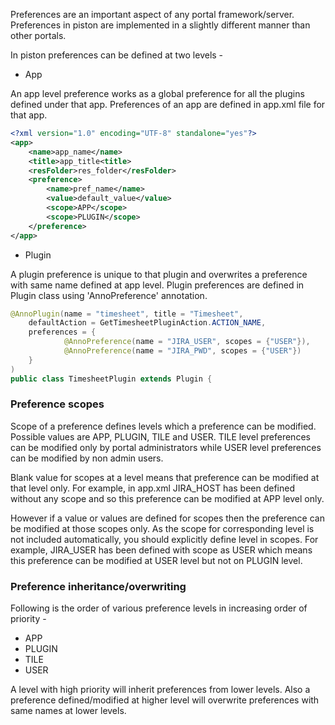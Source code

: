 Preferences are an important aspect of any portal framework/server. Preferences in piston are implemented in a slightly different manner than other portals.

In piston preferences can be defined at two levels -

* App

An app level preference works as a global preference for all the plugins defined under that app. Preferences of an app are defined in app.xml file for that app.

```xml
<?xml version="1.0" encoding="UTF-8" standalone="yes"?>
<app>
	<name>app_name</name>
	<title>app_title<title>
	<resFolder>res_folder</resFolder>
	<preference>
		<name>pref_name</name>
		<value>default_value</value>
		<scope>APP</scope>
		<scope>PLUGIN</scope>
	</preference>
</app>
```

* Plugin

A plugin preference is unique to that plugin and overwrites a preference with same name defined at app level. Plugin preferences are defined in Plugin class using 'AnnoPreference' annotation.

```java
@AnnoPlugin(name = "timesheet", title = "Timesheet", 
	defaultAction = GetTimesheetPluginAction.ACTION_NAME,
	preferences = {
			@AnnoPreference(name = "JIRA_USER", scopes = {"USER"}),
			@AnnoPreference(name = "JIRA_PWD", scopes = {"USER"})
	}
)
public class TimesheetPlugin extends Plugin {
```

### Preference scopes

Scope of a preference defines levels which a preference can be modified. Possible values are APP, PLUGIN, TILE and USER. TILE level preferences can be modified only by portal administrators while USER level preferences can be modified by non admin users.

Blank value for scopes at a level means that preference can be modified at that level only. For example, in app.xml JIRA_HOST has been defined without any scope and so this preference can be modified at APP level only.

However if a value or values are defined for scopes then the preference can be modified at those scopes only. As the scope for corresponding level is not included automatically, you should explicitly define level in scopes. For example, JIRA_USER has been defined with scope as USER which means this preference can be modified at USER level but not on PLUGIN level.

### Preference inheritance/overwriting
Following is the order of various preference levels in increasing order of priority -

* APP
* PLUGIN
* TILE
* USER

A level with high priority will inherit preferences from lower levels. Also a preference defined/modified at higher level will overwrite preferences with same names at lower levels. 

